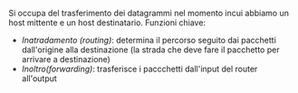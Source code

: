 Si occupa del trasferimento dei datagrammi nel momento incui abbiamo un host mittente e un host destinatario.
Funzioni chiave:
- *Inatradamento (routing)*: determina il percorso seguito dai pacchetti dall'origine alla destinazione (la strada che deve fare il pacchetto per arrivare a destinazione)
- *Inoltro(forwarding)*: trasferisce i paccchetti dall'input del router all'output 
